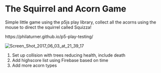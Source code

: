 <h1>The Squirrel and Acorn Game</h1>
<p>Simple little game using the p5js play library, collect all the acorns using the mouse to direct the squirrel called Squizza!<p>
https://philaturner.github.io/p5-play-testing/
<p><img src="https://preview.ibb.co/iypJkv/Screen_Shot_2017_06_03_at_21_39_17.png" alt="Screen_Shot_2017_06_03_at_21_39_17" border="0"></p>
<ol>
<li>Set up collision with trees reducing health, include death</li>
<li>Add highscore list using Firebase based on time</li>
<li>Add more acorn types</li>
</ol>
